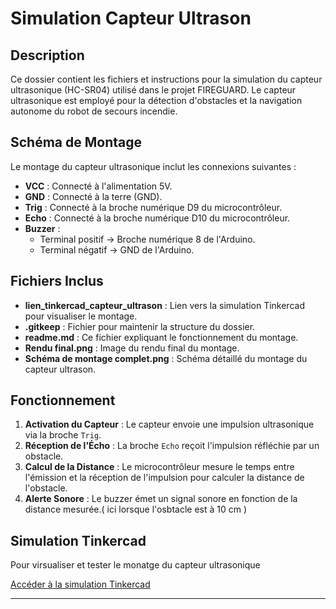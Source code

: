 # Simulation Capteur Ultrason

## Description
Ce dossier contient les fichiers et instructions pour la simulation du capteur ultrasonique (HC-SR04) utilisé dans le projet FIREGUARD. Le capteur ultrasonique est employé pour la détection d'obstacles et la navigation autonome du robot de secours incendie.

## Schéma de Montage
Le montage du capteur ultrasonique inclut les connexions suivantes :
- **VCC** : Connecté à l'alimentation 5V.
- **GND** : Connecté à la terre (GND).
- **Trig** : Connecté à la broche numérique D9 du microcontrôleur.
- **Echo** : Connecté à la broche numérique D10 du microcontrôleur.
- **Buzzer** :
  - Terminal positif -> Broche numérique 8 de l'Arduino.
  - Terminal négatif -> GND de l'Arduino.

## Fichiers Inclus
- **lien_tinkercad_capteur_ultrason** : Lien vers la simulation Tinkercad pour visualiser le montage.
- **.gitkeep** : Fichier pour maintenir la structure du dossier.
- **readme.md** : Ce fichier expliquant le fonctionnement du montage.
- **Rendu final.png** : Image du rendu final du montage.
- **Schéma de montage complet.png** : Schéma détaillé du montage du capteur ultrason.

## Fonctionnement
1. **Activation du Capteur** : Le capteur envoie une impulsion ultrasonique via la broche `Trig`.
2. **Réception de l'Écho** : La broche `Echo` reçoit l'impulsion réfléchie par un obstacle.
3. **Calcul de la Distance** : Le microcontrôleur mesure le temps entre l'émission et la réception de l'impulsion pour calculer la distance de l'obstacle.
4. **Alerte Sonore** : Le buzzer émet un signal sonore en fonction de la distance mesurée.( ici lorsque l'osbtacle est à 10 cm )   

## Simulation Tinkercad

Pour virsualiser et tester le monatge du capteur ultrasonique

[Accéder à la simulation Tinkercad](https://www.tinkercad.com/things/6G6PAu9rwcS/editel?lessonid=EFU6PEHIXGFUR1J&projectid=OGK4Q7VL20FZRV9&collectionid=undefined&title=Editing%20Components&sharecode=xIN4BPeDCIxUulXke1eNfRdvjO6b3aZkX0cRPFSjgQo
)

---
